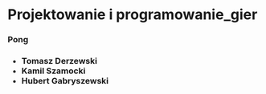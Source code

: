 # Projektowanie i programowanie_gier
<h3>Pong<h3>

- Tomasz Derzewski
- Kamil Szamocki
- Hubert Gabryszewski
